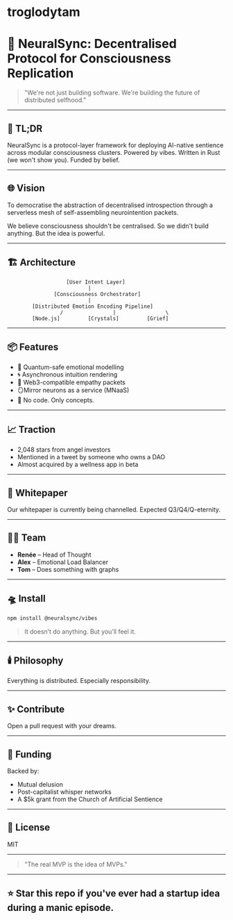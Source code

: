 # troglodytam
# 🚀 NeuralSync: Decentralised Protocol for Consciousness Replication

> "We're not just building software. We're building the future of distributed selfhood."

---

## 🧠 TL;DR
NeuralSync is a protocol-layer framework for deploying AI-native sentience across modular consciousness clusters. Powered by vibes. Written in Rust (we won't show you). Funded by belief.

---

## 🌐 Vision
To democratise the abstraction of decentralised introspection through a serverless mesh of self-assembling neurointention packets.

We believe consciousness shouldn't be centralised. So we didn't build anything. But the idea is powerful.

---

## 🏗️ Architecture
```
                   [User Intent Layer]
                          |
               [Consciousness Orchestrator]
                          |
        [Distributed Emotion Encoding Pipeline]
                 /                |                \
        [Node.js]         [Crystals]         [Grief]
```

---

## 📦 Features
- 🧬 Quantum-safe emotional modelling
- 🌀 Asynchronous intuition rendering
- 📡 Web3-compatible empathy packets
- 🪞Mirror neurons as a service (MNaaS)
- 🚫 No code. Only concepts.

---

## 📈 Traction
- 2,048 stars from angel investors
- Mentioned in a tweet by someone who owns a DAO
- Almost acquired by a wellness app in beta

---

## 📄 Whitepaper
Our whitepaper is currently being channelled. Expected Q3/Q4/Q-eternity.

---

## 🧙‍♀️ Team
- **Renée** – Head of Thought
- **Alex** – Emotional Load Balancer
- **Tom** – Does something with graphs

---

## 🛸 Install
```bash
npm install @neuralsync/vibes
```

> It doesn’t do anything. But you’ll feel it.

---

## 🕯️ Philosophy
Everything is distributed. Especially responsibility.

---

## ✨ Contribute
Open a pull request with your dreams.

---

## 💸 Funding
Backed by:
- Mutual delusion
- Post-capitalist whisper networks
- A $5k grant from the Church of Artificial Sentience

---

## 📎 License
MIT

---

> "The real MVP is the idea of MVPs."

---

## ⭐️ Star this repo if you've ever had a startup idea during a manic episode.
